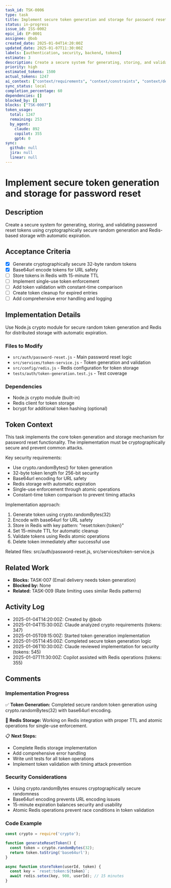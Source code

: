 ```yaml
---
task_id: TSK-0006
type: task
title: Implement secure token generation and storage for password reset
status: in-progress
issue_id: ISS-0002
epic_id: EP-0001
assignee: @bob
created_date: 2025-01-04T14:20:00Z
updated_date: 2025-01-07T11:30:00Z
labels: [authentication, security, backend, tokens]
estimate: 3
description: Create a secure system for generating, storing, and validating password reset tokens using cryptographically secure random generation and Redis-based storage with automatic expiration.
priority: high
estimated_tokens: 1500
actual_tokens: 1247
ai_context: ["context/requirements", "context/constraints", "context/dependencies"]
sync_status: local
completion_percentage: 60
dependencies: []
blocked_by: []
blocks: ["TSK-0007"]
token_usage:
  total: 1247
  remaining: 253
  by_agent:
    claude: 892
    copilot: 355
    gpt4: 0
sync:
  github: null
  jira: null
  linear: null
---
```


# Implement secure token generation and storage for password reset

## Description
Create a secure system for generating, storing, and validating password reset tokens using cryptographically secure random generation and Redis-based storage with automatic expiration.

## Acceptance Criteria
- [x] Generate cryptographically secure 32-byte random tokens
- [x] Base64url encode tokens for URL safety
- [ ] Store tokens in Redis with 15-minute TTL
- [ ] Implement single-use token enforcement
- [ ] Add token validation with constant-time comparison
- [ ] Create token cleanup for expired entries
- [ ] Add comprehensive error handling and logging

## Implementation Details
Use Node.js crypto module for secure random token generation and Redis for distributed storage with automatic expiration.

### Files to Modify
- `src/auth/password-reset.js` - Main password reset logic
- `src/services/token-service.js` - Token generation and validation
- `src/config/redis.js` - Redis configuration for token storage
- `tests/auth/token-generation.test.js` - Test coverage

### Dependencies
- Node.js crypto module (built-in)
- Redis client for token storage
- bcrypt for additional token hashing (optional)

## Token Context
<!-- AI_CONTEXT_START -->
This task implements the core token generation and storage mechanism for password reset functionality. The implementation must be cryptographically secure and prevent common attacks.

Key security requirements:
- Use crypto.randomBytes() for token generation
- 32-byte token length for 256-bit security
- Base64url encoding for URL safety
- Redis storage with automatic expiration
- Single-use enforcement through atomic operations
- Constant-time token comparison to prevent timing attacks

Implementation approach:
1. Generate token using crypto.randomBytes(32)
2. Encode with base64url for URL safety
3. Store in Redis with key pattern: "reset:token:{token}"
4. Set 15-minute TTL for automatic cleanup
5. Validate tokens using Redis atomic operations
6. Delete token immediately after successful use

Related files: src/auth/password-reset.js, src/services/token-service.js
<!-- AI_CONTEXT_END -->

## Related Work
- **Blocks:** TASK-007 (Email delivery needs token generation)
- **Blocked by:** None
- **Related:** TASK-009 (Rate limiting uses similar Redis patterns)

## Activity Log
- 2025-01-04T14:20:00Z: Created by @bob
- 2025-01-04T15:30:00Z: Claude analyzed crypto requirements (tokens: 347)
- 2025-01-05T09:15:00Z: Started token generation implementation
- 2025-01-05T14:45:00Z: Completed secure token generation logic
- 2025-01-06T10:30:00Z: Claude reviewed implementation for security (tokens: 545)
- 2025-01-07T11:30:00Z: Copilot assisted with Redis operations (tokens: 355)

## Comments

### Implementation Progress
✅ **Token Generation:** Completed secure random token generation using crypto.randomBytes(32) with base64url encoding.

🔄 **Redis Storage:** Working on Redis integration with proper TTL and atomic operations for single-use enforcement.

📋 **Next Steps:** 
- Complete Redis storage implementation
- Add comprehensive error handling
- Write unit tests for all token operations
- Implement token validation with timing attack prevention

### Security Considerations
- Using crypto.randomBytes ensures cryptographically secure randomness
- Base64url encoding prevents URL encoding issues
- 15-minute expiration balances security and usability
- Atomic Redis operations prevent race conditions in token validation

### Code Example
```javascript
const crypto = require('crypto');

function generateResetToken() {
  const token = crypto.randomBytes(32);
  return token.toString('base64url');
}

async function storeToken(userId, token) {
  const key = `reset:token:${token}`;
  await redis.setex(key, 900, userId); // 15 minutes
}
```